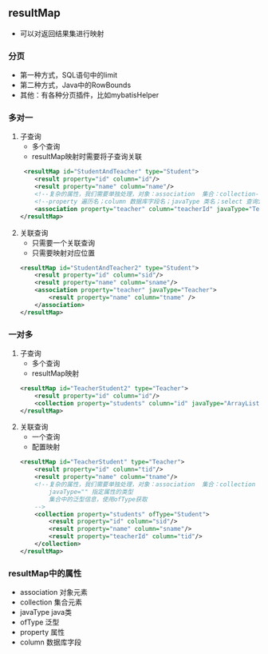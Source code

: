 ## resultMap
- 可以对返回结果集进行映射

### 分页
- 第一种方式，SQL语句中的limit
- 第二种方式，Java中的RowBounds
- 其他：有各种分页插件，比如mybatisHelper


### 多对一
1. 子查询
    - 多个查询
    - resultMap映射时需要将子查询关联
    ```xml
     <resultMap id="StudentAndTeacher" type="Student">
        <result property="id" column="id"/>
        <result property="name" column="name"/>
        <!--复杂的属性，我们需要单独处理，对象：association  集合：collection-->
        <!--property 遍历名；column 数据库字段名；javaType 类名；select 查询id-->
        <association property="teacher" column="teacherId" javaType="Teacher" select="getTeacher"/>
    </resultMap>
    ```
2. 关联查询
    - 只需要一个关联查询
    - 只需要映射对应位置
    ```xml
    <resultMap id="StudentAndTeacher2" type="Student">
        <result property="id" column="sid"/>
        <result property="name" column="sname"/>
        <association property="teacher" javaType="Teacher">
            <result property="name" column="tname" />
        </association>
    </resultMap>
    ```
### 一对多
1. 子查询
    - 多个查询
    - resultMap映射
    ```xml
    <resultMap id="TeacherStudent2" type="Teacher">
        <result property="id" column="id"/>
        <collection property="students" column="id" javaType="ArrayList" ofType="Student" select="getStudent"/>
    </resultMap>
    ```
2. 关联查询
    - 一个查询
    - 配置映射
    ```xml
    <resultMap id="TeacherStudent" type="Teacher">
        <result property="id" column="tid"/>
        <result property="name" column="tname"/>
        <!--复杂的属性，我们需要单独处理，对象：association  集合：collection
            javaType="" 指定属性的类型
            集合中的泛型信息，使用ofType获取
        -->
        <collection property="students" ofType="Student">
            <result property="id" column="sid"/>
            <result property="name" column="sname"/>
            <result property="teacherId" column="tid"/>
        </collection>
    </resultMap>
    ```

### resultMap中的属性
- association 对象元素
- collection 集合元素
- javaType java类
- ofType 泛型
- property 属性
- column 数据库字段
